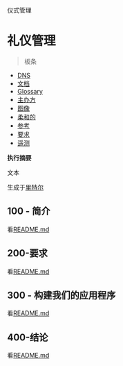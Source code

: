 仪式管理

# 礼仪管理

> 板条

-   [DNS](./DNS.md)
-   [文档](./DOCUMENTATION.md)
-   [Glossary](./GLOSSARY.md)
-   [主办方](./HOSTS.md)
-   [图像](./IMAGES.md)
-   [柔和的](./PODMAN.md)
-   [参考](./REFERENCES.md)
-   [要求](./REQUIREMENTS.md)
-   [遥测](./TELEMETRY.md)

**执行摘要**

文本

生成于[里特尔](https://app.rytr.me)

## 100 - 简介

看[README.md](./100/README.md)

## 200-要求

看[README.md](./200/README.md)

## 300 - 构建我们的应用程序

看[README.md](./300/README.md)

## 400-结论

看[README.md](./400/README.md)
